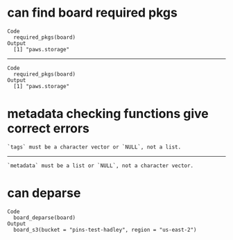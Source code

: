 # can find board required pkgs

    Code
      required_pkgs(board)
    Output
      [1] "paws.storage"

---

    Code
      required_pkgs(board)
    Output
      [1] "paws.storage"

# metadata checking functions give correct errors

    `tags` must be a character vector or `NULL`, not a list.

---

    `metadata` must be a list or `NULL`, not a character vector.

# can deparse

    Code
      board_deparse(board)
    Output
      board_s3(bucket = "pins-test-hadley", region = "us-east-2")

